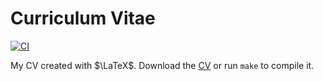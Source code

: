 # Curriculum Vitae

[![CI](https://github.com/b-fg/CV.tex/workflows/CI/badge.svg)](https://github.com/b-fg/CV.tex/actions)

My CV created with $\LaTeX$. Download the [CV](https://raw.githubusercontent.com/b-fg/CV.tex/master/main.pdf) or run `make` to compile it.
